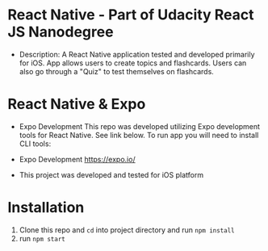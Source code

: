
# React Native - Part of Udacity React JS Nanodegree
 * Description: 
  A React Native application tested and developed primarily for iOS. App allows users to create topics and flashcards. Users can also go through a "Quiz" to test themselves on flashcards. 

# React Native & Expo
* Expo Development 
This repo was developed utilizing Expo development tools for React Native. See link below. To run app you will need to install CLI tools: 

* Expo Development 
https://expo.io/

* This project was developed and tested for iOS platform 

# Installation
1. Clone this repo and `cd` into project directory and run `npm install`
2. run `npm start`
